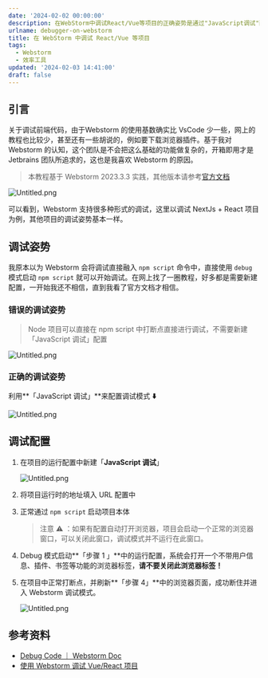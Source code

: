```yaml
---
date: '2024-02-02 00:00:00'
description: 在WebStorm中调试React/Vue等项目的正确姿势是通过"JavaScript调试"配置来设置调试模式，并在项目中打断点后刷新浏览器页面以进入WebStorm调试模式。
urlname: debugger-on-webstorm
title: 在 WebStorm 中调试 React/Vue 等项目
tags:
  - Webstorm
  - 效率工具
updated: '2024-02-03 14:41:00'
draft: false
---
```


## 引言


关于调试前端代码，由于Webstorm 的使用基数确实比 VsCode 少一些，网上的教程也比较少，甚至还有一些胡说的，例如要下载浏览器插件。基于我对 Webstorm 的认知，这个团队是不会把这么基础的功能做复杂的，开箱即用才是 Jetbrains 团队所追求的，这也是我喜欢 Webstorm 的原因。


> 本教程基于 Webstorm 2023.3.3 实践，其他版本请参考[官方文档](https://www.jetbrains.com.cn/en-us/help/webstorm/debugging-code.html)


![Untitled.png](https://image.1874.cool/904a0852e90d5a4c766bedd0cff67fd8.png)


可以看到，Webstorm 支持很多种形式的调试，这里以调试 NextJs + React 项目为例，其他项目的调试姿势基本一样。


## **调试姿势**


我原本以为 Webstorm 会将调试直接融入 `npm script` 命令中，直接使用 `debug` 模式启动 `npm script` 就可以开始调试。在网上找了一圈教程，好多都是需要新建配置，一开始我还不相信，直到我看了官方文档才相信。


### **错误的调试姿势**


> Node 项目可以直接在 npm script 中打断点直接进行调试，不需要新建「JavaScript 调试」配置


![Untitled.png](https://image.1874.cool/b71cae3ad55c8344e7ae0375423d2360.png)


### 正确的调试姿势


利用**「JavaScript 调试」**来配置调试模式 **⬇️**


![Untitled.png](https://image.1874.cool/04b4c56479df8ebf9f848d93cd058e64.png)


## 调试配置

1. 在项目的运行配置中新建「**JavaScript 调试**」

	![Untitled.png](https://image.1874.cool/bd76fd472a27dd69aca43cb695bb347a.png)

2. 将项目运行时的地址填入 URL 配置中
3. 正常通过 `npm script` 启动项目本体

	> 注意 ⚠️ ：如果有配置自动打开浏览器，项目会启动一个正常的浏览器窗口，可以关闭此窗口，调试模式并不运行在此窗口。

4. Debug 模式启动**「步骤 1 」**中的运行配置，系统会打开一个不带用户信息、插件、书签等功能的浏览器标签，**请不要关闭此浏览器标签！**
5. 在项目中正常打断点，并刷新**「步骤 4」**中的浏览器页面，成功断住并进入 Webstorm 调试模式。

	![Untitled.png](https://image.1874.cool/79f35161ace642a01de45bc25eeaa77d.png)


## 参考资料

- [Debug Code ｜ Webstorm Doc](https://www.jetbrains.com.cn/en-us/help/webstorm/debugging-code.html)
- [使用 Webstorm 调试 Vue/React 项目](https://iming.work/detail/6093709a5b51982eaf7f7b1d.html)
